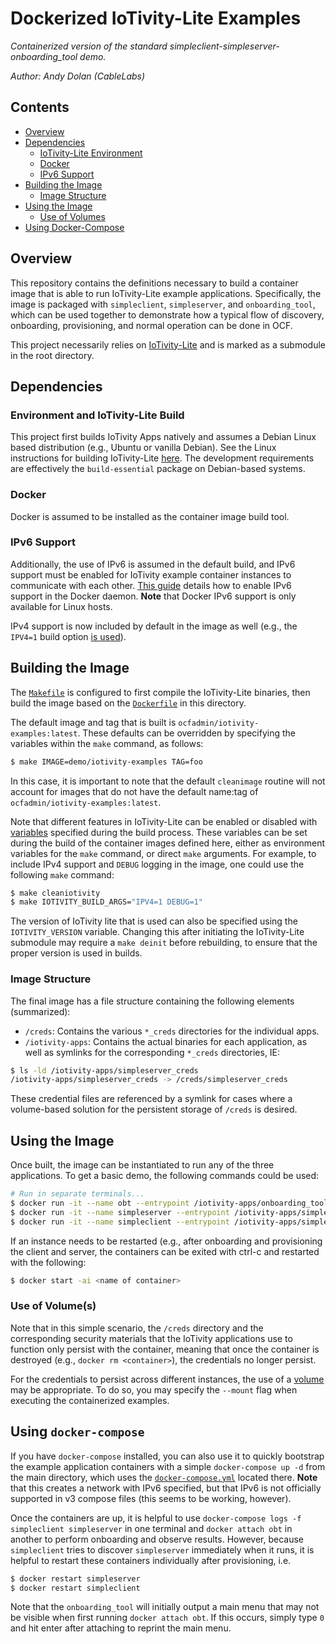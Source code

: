 # Dockerized IoTivity-Lite Examples

*Containerized version of the standard simpleclient-simpleserver-onboarding_tool
demo.*

*Author: Andy Dolan (CableLabs)*

## Contents

* [Overview](#overview)
* [Dependencies](#dependencies)
  * [IoTivity-Lite Environment](#environment-and-iotivity-lite-build)
  * [Docker](#docker)
  * [IPv6 Support](#ipv6-support)
* [Building the Image](#building-the-image)
  * [Image Structure](#image-structure)
* [Using the Image](#using-the-image)
  * [Use of Volumes](#use-of-volumes)
* [Using Docker-Compose](#using-docker-compose)

## Overview

This repository contains the definitions necessary to build a container image
that is able to run IoTivity-Lite example applications. Specifically, the image
is packaged with `simpleclient`, `simpleserver`, and `onboarding_tool`, which
can be used together to demonstrate how a typical flow of discovery, onboarding,
provisioning, and normal operation can be done in OCF.

This project necessarily relies on [IoTivity-Lite](https://github.com/iotivity/iotivity-lite)
and is marked as a submodule in the root directory.

## Dependencies

### Environment and IoTivity-Lite Build

This project first builds IoTivity Apps natively and assumes a Debian Linux
based distribution (e.g., Ubuntu or vanilla Debian). See the Linux instructions
for building IoTivity-Lite [here](https://iotivity.org/documentation/building-iotivity-linux).
The development requirements are effectively the `build-essential` package on
Debian-based systems.

### Docker

Docker is assumed to be installed as the container image build tool.

### IPv6 Support

Additionally, the use of IPv6 is assumed in the default build, and IPv6 support
must be enabled for IoTivity example container instances to communicate with
each other. [This guide](https://docs.docker.com/config/daemon/ipv6/) details
how to enable IPv6 support in the Docker daemon. **Note** that Docker IPv6
support is only available for Linux hosts.

IPv4 support is now included by default in the image as well (e.g., the `IPV4=1`
build option [is used](https://github.com/openconnectivityfoundation/Dockerized_IoTivity/blob/96fae84eebe36a87a6f52b8ee53f3323e8c44704/Makefile#L6)).

## Building the Image

The [`Makefile`](/Makefile) is configured to first compile the IoTivity-Lite
binaries, then build the image based on the [`Dockerfile`](/examples/Dockerfile)
in this directory.

The default image and tag that is built is `ocfadmin/iotivity-examples:latest`.
These defaults can be overridden by specifying the variables within the `make`
command, as follows:

```bash
$ make IMAGE=demo/iotivity-examples TAG=foo
```

In this case, it is important to note that the default `cleanimage` routine will
not account for images that do not have the default name:tag of
`ocfadmin/iotivity-examples:latest`.

Note that different features in IoTivity-Lite can be enabled or disabled with
[variables](https://iotivity.org/documentation/building-iotivity-linux)
specified during the build process. These variables can be set during the build
of the container images defined here, either as environment variables for the
`make` command, or direct `make` arguments. For example, to include IPv4 support
and `DEBUG` logging in the image, one could use the following `make` command:

```bash
$ make cleaniotivity
$ make IOTIVITY_BUILD_ARGS="IPV4=1 DEBUG=1"
```

The version of IoTivity lite that is used can also be specified using the
`IOTIVITY_VERSION` variable. Changing this after initiating the IoTivity-Lite
submodule may require a `make deinit` before rebuilding, to ensure that the
proper version is used in builds.

### Image Structure

The final image has a file structure containing the following elements
(summarized):

* `/creds`: Contains the various `*_creds` directories for the individual apps.
* `/iotivity-apps`: Contains the actual binaries for each application, as well
  as symlinks for the corresponding `*_creds` directories, IE:

```bash
$ ls -ld /iotivity-apps/simpleserver_creds
/iotivity-apps/simpleserver_creds -> /creds/simpleserver_creds
```

These credential files are referenced by a symlink for cases where a
volume-based solution for the persistent storage of `/creds` is desired.

## Using the Image

Once built, the image can be instantiated to run any of the three applications.
To get a basic demo, the following commands could be used:

```bash
# Run in separate terminals...
$ docker run -it --name obt --entrypoint /iotivity-apps/onboarding_tool ocfadmin/iotivity-examples
$ docker run -it --name simpleserver --entrypoint /iotivity-apps/simpleserver ocfadmin/iotivity-examples
$ docker run -it --name simpleclient --entrypoint /iotivity-apps/simpleclient ocfadmin/iotivity-examples
```

If an instance needs to be restarted (e.g., after onboarding and provisioning
the client and server, the containers can be exited with ctrl-c and restarted
with the following:

```bash
$ docker start -ai <name of container>
```

### Use of Volume(s)

Note that in this simple scenario, the `/creds` directory and the corresponding
security materials that the IoTivity applications use to function only persist
with the container, meaning that once the container is destroyed (e.g., `docker
rm <container>`), the credentials no longer persist.

For the credentials to persist across different instances, the use of a
[volume](https://docs.docker.com/storage/volumes/) may be appropriate. To do so,
you may specify the `--mount` flag when executing the containerized examples.

## Using `docker-compose`

If you have `docker-compose` installed, you can also use it to quickly bootstrap
the example application containers with a simple `docker-compose up -d` from the
main directory, which uses the [`docker-compose.yml`](/docker-compose.yml)
located there. **Note** that this creates a network with IPv6 specified, but
that IPv6 is not officially supported in v3 compose files (this seems to be
working, however).

Once the containers are up, it is helpful to use `docker-compose logs -f
simpleclient simpleserver` in one terminal and `docker attach obt` in another to
perform onboarding and observe results. However, because `simpleclient` tries to
discover `simpleserver` immediately when it runs, it is helpful to restart these
containers individually after provisioning, i.e.

```bash
$ docker restart simpleserver
$ docker restart simpleclient
```

Note that the `onboarding_tool` will initially output a main menu that may not
be visible when first running `docker attach obt`. If this occurs, simply type
`0` and hit enter after attaching to reprint the main menu.
